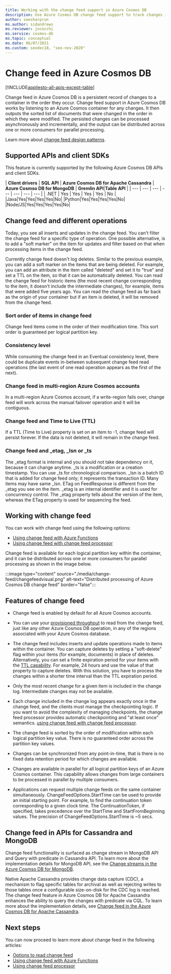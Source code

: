 ```yaml
---
title: Working with the change feed support in Azure Cosmos DB 
description: Use Azure Cosmos DB change feed support to track changes in documents, event-based processing like triggers, and keep caches and analytic systems up-to-date 
author: seesharprun
ms.author: sidandrews
ms.reviewer: jucocchi
ms.service: cosmos-db
ms.topic: conceptual
ms.date: 06/07/2021
ms.custom: seodec18, "seo-nov-2020"
---
```

# Change feed in Azure Cosmos DB
[!INCLUDE[appliesto-all-apis-except-table](includes/appliesto-all-apis-except-table.md)]

Change feed in Azure Cosmos DB is a persistent record of changes to a container in the order they occur. Change feed support in Azure Cosmos DB works by listening to an Azure Cosmos container for any changes. It then outputs the sorted list of documents that were changed in the order in which they were modified. The persisted changes can be processed asynchronously and incrementally, and the output can be distributed across one or more consumers for parallel processing.

Learn more about [change feed design patterns](change-feed-design-patterns.md).

## Supported APIs and client SDKs

This feature is currently supported by the following Azure Cosmos DB APIs and client SDKs.

| **Client drivers** | **SQL API** | **Azure Cosmos DB for Apache Cassandra** | **Azure Cosmso DB for MongoDB** | **Gremlin API**|**Table API** |
| --- | --- | --- | --- | --- | --- | --- |
| .NET | Yes | Yes | Yes | Yes | No |
|Java|Yes|Yes|Yes|Yes|No|
|Python|Yes|Yes|Yes|Yes|No|
|Node/JS|Yes|Yes|Yes|Yes|No|

## Change feed and different operations

Today, you see all inserts and updates in the change feed. You can't filter the change feed for a specific type of operation. One possible alternative, is to add a "soft marker" on the item for updates and filter based on that when processing items in the change feed.

Currently change feed doesn't log deletes. Similar to the previous example, you can add a soft marker on the items that are being deleted. For example, you can add an attribute in the item called "deleted" and set it to "true" and set a TTL on the item, so that it can be automatically deleted. You can read the change feed for historic items (the most recent change corresponding to the item, it doesn't include the intermediate changes), for example, items that were added five years ago. You can read the change feed as far back as the origin of your container but if an item is deleted, it will be removed from the change feed.

### Sort order of items in change feed

Change feed items come in the order of their modification time. This sort order is guaranteed per logical partition key.

### Consistency level

While consuming the change feed in an Eventual consistency level, there could be duplicate events in-between subsequent change feed read operations (the last event of one read operation appears as the first of the next).

### Change feed in multi-region Azure Cosmos accounts

In a multi-region Azure Cosmos account, if a write-region fails over, change feed will work across the manual failover operation and it will be contiguous.

### Change feed and Time to Live (TTL)

If a TTL (Time to Live) property is set on an item to -1, change feed will persist forever. If the data is not deleted, it will remain in the change feed.  

### Change feed and _etag, _lsn or _ts

The _etag format is internal and you should not take dependency on it, because it can change anytime. _ts is a modification or a creation timestamp. You can use _ts for chronological comparison. _lsn is a batch ID that is added for change feed only; it represents the transaction ID. Many items may have same _lsn. ETag on FeedResponse is different from the _etag you see on the item. _etag is an internal identifier and it is used for concurrency control. The _etag property tells about the version of the item, whereas the ETag property is used for sequencing the feed.

## Working with change feed

You can work with change feed using the following options:

* [Using change feed with Azure Functions](change-feed-functions.md)
* [Using change feed with change feed processor](change-feed-processor.md) 

Change feed is available for each logical partition key within the container, and it can be distributed across one or more consumers for parallel processing as shown in the image below.

:::image type="content" source="./media/change-feed/changefeedvisual.png" alt-text="Distributed processing of Azure Cosmos DB change feed" border="false":::

## Features of change feed

* Change feed is enabled by default for all Azure Cosmos accounts.

* You can use your [provisioned throughput](request-units.md) to read from the change feed, just like any other Azure Cosmos DB operation, in any of the regions associated with your Azure Cosmos database.

* The change feed includes inserts and update operations made to items within the container. You can capture deletes by setting a "soft-delete" flag within your items (for example, documents) in place of deletes. Alternatively, you can set a finite expiration period for your items with the [TTL capability](time-to-live.md). For example, 24 hours and use the value of that property to capture deletes. With this solution, you have to process the changes within a shorter time interval than the TTL expiration period.

* Only the most recent change for a given item is included in the change log. Intermediate changes may not be available.

* Each change included in the change log appears exactly once in the change feed, and the clients must manage the checkpointing logic. If you want to avoid the complexity of managing checkpoints, the change feed processor provides automatic checkpointing and "at least once" semantics. [using change feed with change feed processor](change-feed-processor.md).

* The change feed is sorted by the order of modification within each logical partition key value. There is no guaranteed order across the partition key values.

* Changes can be synchronized from any point-in-time, that is there is no fixed data retention period for which changes are available.

* Changes are available in parallel for all logical partition keys of an Azure Cosmos container. This capability allows changes from large containers to be processed in parallel by multiple consumers.

* Applications can request multiple change feeds on the same container simultaneously. ChangeFeedOptions.StartTime can be used to provide an initial starting point. For example, to find the continuation token corresponding to a given clock time. The ContinuationToken, if specified, takes precedence over the StartTime and StartFromBeginning values. The precision of ChangeFeedOptions.StartTime is ~5 secs.

## Change feed in APIs for Cassandra and MongoDB

Change feed functionality is surfaced as change stream in MongoDB API and Query with predicate in Cassandra API. To learn more about the implementation details for MongoDB API, see the [Change streams in the Azure Cosmso DB for MongoDB](mongodb/change-streams.md).

Native Apache Cassandra provides change data capture (CDC), a mechanism to flag specific tables for archival as well as rejecting writes to those tables once a configurable size-on-disk for the CDC log is reached. The change feed feature in Azure Cosmos DB for Apache Cassandra enhances the ability to query the changes with predicate via CQL. To learn more about the implementation details, see [Change feed in the Azure Cosmos DB for Apache Cassandra](cassandra/cassandra-change-feed.md).

## Next steps

You can now proceed to learn more about change feed in the following articles:

* [Options to read change feed](read-change-feed.md)
* [Using change feed with Azure Functions](change-feed-functions.md)
* [Using change feed processor](change-feed-processor.md)
